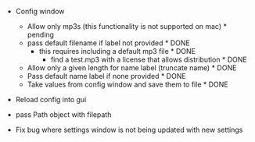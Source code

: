 - Config window
	- Allow only mp3s (this functionality is not supported on mac) * pending
	- pass default filename if label not provided * DONE
		- this requires including a default mp3 file * DONE
			- find a test.mp3 with a license that allows distribution * DONE
	- Allow only a given length for name label (truncate name) * DONE
	- Pass default name label if none provided * DONE
	- Take values from config window and save them to file * DONE


- Reload config into gui
- pass Path object with filepath
- Fix bug where settings window is not being updated with new settings